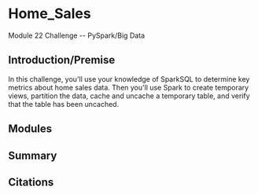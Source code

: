 # Home_Sales
Module 22 Challenge -- PySpark/Big Data

## Introduction/Premise

In this challenge, you'll use your knowledge of SparkSQL to determine key metrics about home sales data. Then you'll use Spark to create temporary views, partition the data, cache and uncache a temporary table, and verify that the table has been uncached.

## Modules



## Summary



## Citations

